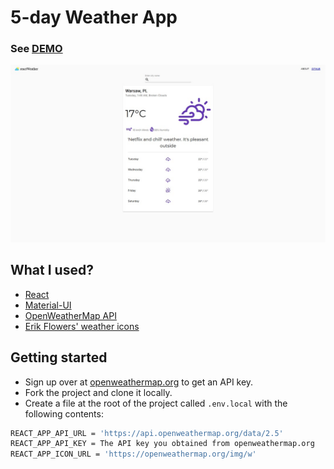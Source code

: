 # 5-day Weather App

### See [DEMO](https://tobiaszmaj.github.io/5-day-weather-app)

![Preview](preview.jpg)

## What I used?
* [React](https://reactjs.org/)
* [Material-UI](https://material-ui.com/)
* [OpenWeatherMap API](https://openweathermap.org/api)
* [Erik Flowers' weather icons](https://erikflowers.github.io/weather-icons/)

## Getting started

- Sign up over at [openweathermap.org](https://openweathermap.org/appid) to get an API key.
- Fork the project and clone it locally.
- Create a file at the root of the project called `.env.local` with the following contents:

```sh
REACT_APP_API_URL = 'https://api.openweathermap.org/data/2.5'
REACT_APP_API_KEY = The API key you obtained from openweathermap.org
REACT_APP_ICON_URL = 'https://openweathermap.org/img/w'
```
